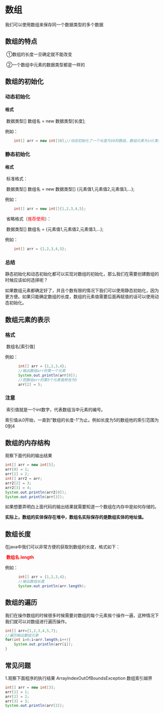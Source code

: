 # 数组

我们可以使用数组来保存同一个数据类型的多个数据

## 数组的特点

​		①数组的长度一旦确定就不能改变

​		②一个数组中元素的数据类型都是一样的

## 数组的初始化

### 动态初始化

#### 格式

​			数据类型[] 数组名 = new 数据类型[长度];

例如：

~~~~java
	int[] arr = new int[10];//动态初始化了一个长度为10的数组，数组元素为int类型
~~~~



### 静态初始化

#### 格式

​		标准格式：

​					数据类型[] 数组名 = new 数据类型[] {元素值1,元素值2,元素值3,...};

例如：

~~~~java
	int[] arr = new int[]{1,2,3,4,5};
~~~~

​		省略格式（<font color='red'>推荐使用</font>）：

​					数据类型[] 数组名 = {元素值1,元素值2,元素值3,...};

例如：

~~~~java
	int[] arr = {1,2,3,4,5};
~~~~

### 总结

​		静态初始化和动态初始化都可以实现对数组的初始化，那么我们在需要创建数组的时候应该如何选择呢？

​		如果数组元素都确定好了，并且个数有限的情况下我们可以使用静态初始化，因为更方便。如果只能确定数组的长度，数组的元素值需要后面再赋值的话可以使用动态初始化。

## 数组元素的表示

### 格式

​				数组名[索引值]

例如：

~~~~java
	  int[] arr = {1,2,3,4};
	  //输出数组arr的第一个元素
	  System.out.println(arr[0]);
	  //把数组arr的第3个元素值修改为5
	  arr[2] = 5;
~~~~



### 注意 

​	索引值就是一个int数字，代表数组当中元素的编号。

​	索引值从0开始，一直到“数组的长度-1”为止。例如长度为5的数组他的索引范围为0到4



## 数组的内存结构

观察下面代码的输出结果

~~~~java
int[] arr = new int[5];
arr[0] = 1;
arr[1] = 2;
int[] arr2 = arr;
arr2[2] = 3;
arr2[3] = 4;
System.out.println(arr2[0]);
System.out.println(arr[3]);
~~~~

如果想要弄明白上面代码的输出结果就需要知道一个数组在内存中是如何存储的。

**实际上，数组的实体保存在堆中，数组名实际保存的是数组实体的地址值。**



## 数组长度

在java中我们可以非常方便的获取到数组的长度，格式如下：

​	    **<font color='red'> 数组名.length</font>**

例如：

~~~~java
	  int[] arr = {1,2,3,4};
	  //输出数组长度
	  System.out.println(arr.length);
~~~~

## 数组的遍历

我们在操作数组的时候很多时候需要对数组的每个元素挨个操作一遍，这种情况下我们就可以对数组进行遍历操作。

~~~~java
int[] arr={1,2,3,4,5,7};
//遍历输出数组元素
for(int i=0;i<arr.length;i++){
	System.out.println(arr[i]);
}
~~~~



## 常见问题

1.观察下面程序的执行结果     ArrayIndexOutOfBoundsException 数组索引越界

~~~~java
int[] arr = new int[3];
arr[1] = 1;
arr[2] = 2;
arr[3] = 3;
System.out.println(arr[2]);
~~~~

